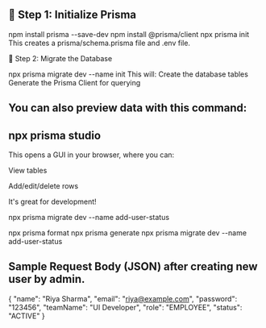 ## 🔧 Step 1: Initialize Prisma


npm install prisma --save-dev
npm install @prisma/client
npx prisma init
This creates a prisma/schema.prisma file and .env file.


🔄 Step 2: Migrate the Database

npx prisma migrate dev --name init
This will:
Create the database tables
Generate the Prisma Client for querying

## You can also preview data with this command:


## npx prisma studio
This opens a GUI in your browser, where you can:

View tables

Add/edit/delete rows

It's great for development!

npx prisma migrate dev --name add-user-status

npx prisma format
npx prisma generate
npx prisma migrate dev --name add-user-status


 ## Sample Request Body (JSON) after creating new user by admin.

{
  "name": "Riya Sharma",
  "email": "riya@example.com",
  "password": "123456",
  "teamName": "UI Developer",
  "role": "EMPLOYEE",
  "status": "ACTIVE"
}